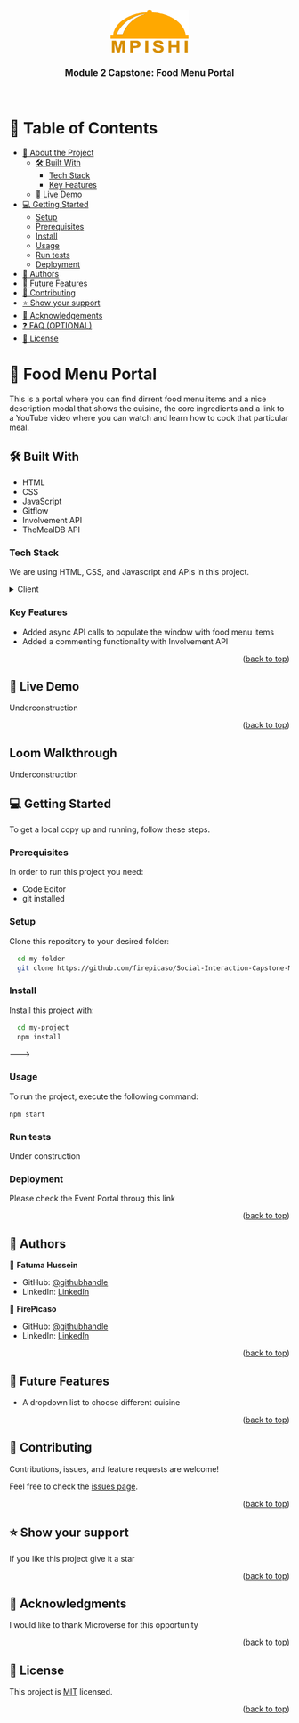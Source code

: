 <a name="readme-top"></a>

<div align="center">
  <img src="./src/Asset/restaurantLogoB.png" alt="logo" width="140"  height="auto" />
  <br/>

  <h3><b>Module 2 Capstone: Food Menu Portal</b></h3>

</div>
<br>

# 📗 Table of Contents

- [📖 About the Project](#about-project)
  - [🛠 Built With](#built-with)
    - [Tech Stack](#tech-stack)
    - [Key Features](#key-features)
  - [🚀 Live Demo](#live-demo)
- [💻 Getting Started](#getting-started)
  - [Setup](#setup)
  - [Prerequisites](#prerequisites)
  - [Install](#install)
  - [Usage](#usage)
  - [Run tests](#run-tests)
  - [Deployment](#deployment)
- [👥 Authors](#authors)
- [🔭 Future Features](#future-features)
- [🤝 Contributing](#contributing)
- [⭐️ Show your support](#support)
- [🙏 Acknowledgements](#acknowledgements)
- [❓ FAQ (OPTIONAL)](#faq)
- [📝 License](#license)


# 📖 Food Menu Portal <a name="about-project"></a>

This is a portal where you can find dirrent food menu items and a nice description modal that shows the cuisine, the core ingredients and a link to a YouTube video where you can watch and learn how to cook that particular meal.

## 🛠 Built With <a name="built-with"></a>

- HTML
- CSS
- JavaScript
- Gitflow
- Involvement API
- TheMealDB API


### Tech Stack <a name="tech-stack"></a>

We are using HTML, CSS, and Javascript and APIs in this project.

<details>
  <summary>Client</summary>
  <ul>
    <li><a href="https://html5.org/">HTML</a></li>
    <li><a href="https://www.w3.org/Style/CSS/Overview.en.html">CSS</a></li>
  </ul>
</details>


### Key Features <a name="key-features"></a>

- Added async API calls to populate the window with food menu items
- Added a commenting functionality with Involvement API


<p align="right">(<a href="#readme-top">back to top</a>)</p>


## 🚀 Live Demo <a name="live-demo"></a>

Underconstruction

<p align="right">(<a href="#readme-top">back to top</a>)</p>

## Loom Walkthrough

Underconstruction

## 💻 Getting Started <a name="getting-started"></a>

To get a local copy up and running, follow these steps.

### Prerequisites

In order to run this project you need:

- Code Editor
- git installed

### Setup

Clone this repository to your desired folder:

```sh
  cd my-folder
  git clone https://github.com/firepicaso/Social-Interaction-Capstone-Module2.git
```

### Install

Install this project with:

```sh
  cd my-project
  npm install
```
--->

### Usage

To run the project, execute the following command:

`npm start`

### Run tests

Under construction

### Deployment

Please check the Event Portal throug this link

<p align="right">(<a href="#readme-top">back to top</a>)</p>


## 👥 Authors <a name="authors"></a>

👤 **Fatuma Hussein**

- GitHub: [@githubhandle](https://github.com/fatmahussein)
- LinkedIn: [LinkedIn](https://www.linkedin.com/in/fatuma-hussein-48149917b/)

👤 **FirePicaso**

- GitHub: [@githubhandle](https://github.com/firepicaso)
- LinkedIn: [LinkedIn](https://www.linkedin.com/in/mustakim-masum/)


<p align="right">(<a href="#readme-top">back to top</a>)</p>

## 🔭 Future Features <a name="future-features"></a>

- A dropdown list to choose different cuisine

<p align="right">(<a href="#readme-top">back to top</a>)</p>

## 🤝 Contributing <a name="contributing"></a>

Contributions, issues, and feature requests are welcome!

Feel free to check the [issues page](../../issues/).

<p align="right">(<a href="#readme-top">back to top</a>)</p>


## ⭐️ Show your support <a name="support"></a>

If you like this project give it a star

<p align="right">(<a href="#readme-top">back to top</a>)</p>


## 🙏 Acknowledgments <a name="acknowledgements"></a>

I would like to thank Microverse for this opportunity

<p align="right">(<a href="#readme-top">back to top</a>)</p>


## 📝 License <a name="license"></a>

This project is [MIT](./LICENSE) licensed.

<p align="right">(<a href="#readme-top">back to top</a>)</p>